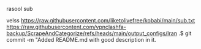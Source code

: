 rasool sub 

velss
https://raw.githubusercontent.com/liketolivefree/kobabi/main/sub.txt
https://raw.githubusercontent.com/vpnclashfa-backup/ScrapeAndCategorize/refs/heads/main/output_configs/Iran
.$ git commit -m "Added README.md with good description in it.















